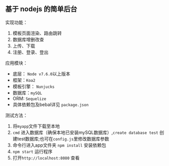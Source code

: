 基于 nodejs 的简单后台
-----
实现功能：
1. 模板页面渲染、路由跳转
2. 数据库增删改查
3. 上传、下载
4. 注册、登录、登出

应用模块：
- 底层： `Node v7.6.0`以上版本
- 框架：`Koa2`
- 模板引擎： `Nunjucks`
- 数据库：`mySQL`
- ORM: `Sequelize`
- 具体依赖包及bebal详见 `package.json`

测试方法：
1. 将`myapp`文件下载至本地
2. `cmd` 进入数据库（确保本地已安装mySQL数据库）,`create database test` 创建test数据库;也可在`config.js`里修改数据库参数
3. 命令行进入app文件夹 `npm install` 安装依赖包
4. `npm start` 运行程序
5. 打开`http://localhost:8080` 查看

